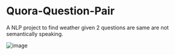 # Quora-Question-Pair
A NLP project to find weather given 2 questions are same are not semantically speaking.

![image](https://github.com/Tanwar-12/Quora-Question-Pair/assets/110081008/890a6268-7bff-449c-b3d7-d22b3f6fa167)

